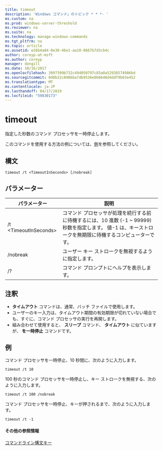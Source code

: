 ```yaml
---
title: timeout
description: 'Windows コマンド」のトピック * * *- '
ms.custom: na
ms.prod: windows-server-threshold
ms.reviewer: na
ms.suite: na
ms.technology: manage-windows-commands
ms.tgt_pltfrm: na
ms.topic: article
ms.assetid: e26b4a84-0e30-46e1-aa10-0667b7d3cb4c
author: coreyp-at-msft
ms.author: coreyp
manager: dongill
ms.date: 10/16/2017
ms.openlocfilehash: 3997399b732c494050797c83a0a52938574986bd
ms.sourcegitcommit: 0d0b32c8986ba7db9536e0b8648d4ddf9b03e452
ms.translationtype: MT
ms.contentlocale: ja-JP
ms.lasthandoff: 04/17/2019
ms.locfileid: "59830173"
---
```

# <a name="timeout"></a>timeout



指定した秒数のコマンド プロセッサを一時停止します。

このコマンドを使用する方法の例については、[例](#BKMK_examples)を参照してください。

## <a name="syntax"></a>構文

```
timeout /t <TimeoutInSeconds> [/nobreak] 
```

## <a name="parameters"></a>パラメーター

|パラメーター|説明|
|---------|-----------|
|/t \<TimeoutInSeconds>|コマンド プロセッサが処理を続行する前に待機するには、10 進数 (-1 ~ 99999) 秒数を指定します。 値-1 は、キーストロークを無期限に待機するコンピューターです。|
|/nobreak|ユーザー キー ストロークを無視するように指定します。|
|/?|コマンド プロンプトにヘルプを表示します。|

## <a name="remarks"></a>注釈

-   **タイムアウト** コマンドは、通常、バッチ ファイルで使用します。
-   ユーザーのキー入力は、タイムアウト期間の有効期限が切れていない場合でも、すぐに、コマンド プロセッサの実行を再開します。
-   組み合わせて使用すると、 **スリープ** コマンド、 **タイムアウト** に似ていますが、 **を一時停止** コマンドです。

## <a name="BKMK_examples"></a>例

コマンド プロセッサを一時停止、10 秒間に、次のように入力します。
```
timeout /t 10
```
100 秒のコマンド プロセッサを一時停止し、キー ストロークを無視する、次のように入力します。
```
timeout /t 100 /nobreak
```
コマンド プロセッサを一時停止、キーが押されるまで、次のように入力します。
```
timeout /t -1
```

#### <a name="additional-references"></a>その他の参照情報

[コマンドライン構文キー](command-line-syntax-key.md)
